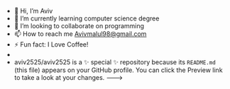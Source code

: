 - 👋 Hi, I’m Aviv 
- 🌱 I’m currently learning computer science degree
- 💞️ I’m looking to collaborate on programming
- 📫 How to reach me Avivmalul98@gmail.com
- ⚡ Fun fact: I Love Coffee!
-
- aviv2525/aviv2525 is a ✨ special ✨ repository because its `README.md` (this file) appears on your GitHub profile.
You can click the Preview link to take a look at your changes.
--->
